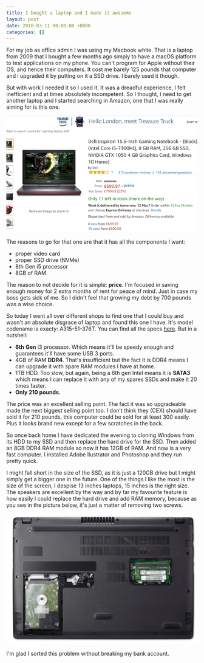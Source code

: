 ```yaml
---
title: I bought a laptop and I made it awesome
layout: post
date: 2018-03-11 00:00:00 +0000
categories: []
---
```

For my job as office admin I was using my Macbook white. That is a laptop from 2009 that I bought a few months ago simply to have a macOS platform to test applications on my phone. You can't program for Apple without their OS, and hence their computers. It cost me barely 125 pounds that computer and i upgraded it by putting on it a SSD drive. I barely used it though.

But with work I needed it so I used it. It was a dreadful experience, I felt inefficient and at times absolutely incompetent. So I thought, I need to get another laptop and I started searching in Amazon, one that I was really aiming for is this one.

![](/uploads/2018/03/11/laptop.PNG)

The reasons to go for that one are that it has all the components I want:

* proper video card
* proper SSD drive (NVMe)
* 8th Gen i5 processor
* 8GB of RAM.

The reason to not decide for it is simple: **price**. I'm focused in saving enough money for 2 extra months of rent for peace of mind. Just in case my boss gets sick of me. So I didn't feel that growing my debt by 700 pounds was a wise choice.

So today I went all over different shops to find one that I could buy and wasn't an absolute disgrace of laptop and found this one I have. It's model codename is exacty: A315-51-376T. You can find all the specs [here](https://www.acer.com/ac/en/ZA/content/model/NX.GNPEA.001). But in a nutshell:

* **6th** **Gen** i3 processor. Which means it'll be speedy enough and guarantees it'll have some USB 3 ports.
* 4GB of RAM **DDR4**. That's insufficient but the fact it is DDR4 means I can upgrade it with spare RAM modules I have at home.
* 1TB HDD. Too slow, but again, being a 6th gen Intel means it is **SATA3** which means I can replace it with any of my spares SSDs and make it 20 times faster.
* **Only 210 pounds.**

The price was an excellent selling point. The fact it was so upgradeable made the next biggest selling point too. I don't think they (CEX) should have sold it for 210 pounds, this computer could be sold for at least 300 easily. Plus it looks brand new except for a few scratches in the back.

So once back home I have dedicated the evening to cloning Windows from its HDD to my SSD and then replace the hard drive for the SSD. Then added an 8GB DDR4 RAM module so now it has 12GB of RAM. And now is a very fast computer. I installed Adobe Ilustrator and Photoshop and they run pretty quick.

I might fall short in the size of the SSD, as it is just a 120GB drive but I might simply get a bigger one in the future. One of the things I like the most is the size of the screen, I despise 13 inches laptops, 15 inches is the right size. The speakers are excellent by the way and by far my favourite feature is how easily I could replace the hard drive and add RAM memory, because as you see in the picture below, it's just a matter of removing two screws.

![](/uploads/2018/03/11/Acer_Aspire_3_A315_21_Ansicht6.jpg)

I'm glad I sorted this problem without breaking my bank account.